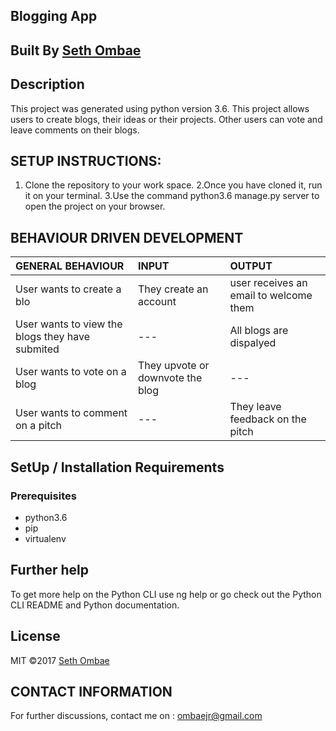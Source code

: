 ## Blogging App

## Built By [Seth Ombae](https://github.com/ombae/)

## Description
This project was generated using python version 3.6. This project allows users to create blogs, their ideas or their projects. Other users can vote and leave comments on their blogs.

## SETUP INSTRUCTIONS:
1. Clone the repository to your work space.
2.Once you have cloned it, run it on your terminal.
3.Use the command python3.6 manage.py server to open the project on your browser.

## BEHAVIOUR DRIVEN DEVELOPMENT
| GENERAL BEHAVIOUR | INPUT | OUTPUT|
|:------------------|:--------|:-----------|
|User wants to create a blo| They create an account |user receives an email to welcome them|
|User wants to view the blogs they have submited| --- |All blogs are dispalyed|
|User wants to vote on a blog| They upvote or downvote the blog |---|
|User wants to comment on a pitch| --- |They leave feedback on the pitch|


## SetUp / Installation Requirements
### Prerequisites
* python3.6
* pip
* virtualenv

## Further help
To get more help on the Python CLI use ng help or go check out the Python CLI README and Python documentation. 

## License
MIT &copy;2017 [Seth Ombae](https://github.com/Ombae/BlogSite/blob/master/LICENSE)

## CONTACT INFORMATION
For further discussions, contact me on : ombaejr@gmail.com
